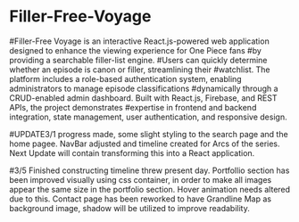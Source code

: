 # Filler-Free-Voyage
#Filler-Free Voyage is an interactive React.js-powered web application designed to enhance the viewing experience for One Piece fans #by providing a searchable filler-list engine.
  #Users can quickly determine whether an episode is canon or filler, streamlining their #watchlist. The platform includes a role-based authentication system, enabling administrators to manage episode classifications #dynamically through a CRUD-enabled admin dashboard. Built with React.js, Firebase, and REST APIs, the project demonstrates #expertise in frontend and backend integration, state management, user authentication, and responsive design. 



#UPDATE3/1 progress made, some slight styling to the search page and the home pagee. NavBar adjusted and timeline created for Arcs of the series. Next Update will contain transforming this into a React application.

#3/5 Finished constructing timeline threw present day. Portfollio section has been improved visually using css container, in order to make all images appear the same size in the portfolio section. Hover animation needs altered due to this. Contact page has been reworked to have Grandline Map as background image, shadow will be utilized to improve readability. 

